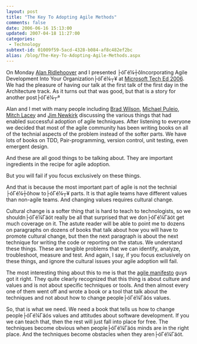 ```yaml
---
layout: post
title: "The Key To Adopting Agile Methods"
comments: false
date: 2006-06-16 15:13:00
updated: 2007-04-18 11:27:00
categories:
 - Technology
subtext-id: 01009f59-5acd-4328-b084-af8c482ef2bc
alias: /blog/The-Key-To-Adopting-Agile-Methods.aspx
---
```



On Monday [Alan Ridlehoover](http://blogs.msdn.com/aridle/default.aspx) and I presented ├óΓé¼┼ôIncorporating Agile Development Into Your Organization├óΓé¼┬¥ at [Microsoft Tech Ed 2006](http://www.microsoft.com/events/teched2006/default.mspx). We had the pleasure of having our talk at the first talk of the first day in the Architecture track. As it turns out that was good, but that is a story for another post├óΓé¼┬ª

Alan and I met with many people including [Brad Wilson](http://www.agileprogrammer.com/dotnetguy/), [Michael Puleio](http://blogs.msdn.com/mpuleio/), [Mitch Lacey](http://blogs.msdn.com/mitchl/) and [Jim Newkirk](http://blogs.msdn.com/jamesnewkirk/) discussing the various things that had enabled successful adoption of agile techniques. After listening to everyone we decided that most of the agile community has been writing books on all of the technial aspects of the problem instead of the softer parts. We have lots of books on TDD, Pair-programming, version control, unit testing, even emergent design.

And these are all good things to be talking about. They are important ingredients in the recipe for agile adoption.

But you will fail if you focus exclusively on these things.

And that is because the most important part of agile is not the technial ├óΓé¼┼ôhow to├óΓé¼┬¥ parts. It is that agile teams have different values than non-agile teams. And changing values requires cultural change. 

Cultural change is a softer thing that is hard to teach to technologists, so we shouldn├óΓé¼Γäót really be all that surprised that we don├óΓé¼Γäót get much coverage on it. The astute reader will be able to point me to dozens on paragraphs on dozens of books that talk about how you will have to promote cultural change, but then the next paragraph is about the next technique for writing the code or reporting on the status. We understand these things. These are tangible problems that we can identify, analyze, troubleshoot, measure and test. And again, I say, if you focus exclusively on these things, and ignore the cultural issues your agile adoption will fail.

The most interesting thing about this to me is that the [agile manifesto](http://www.agilemanifesto.org/) guys got it right. They quite clearly recognized that this thing is about culture and values and is not about specific techniques or tools. And then almost every one of them went off and wrote a book or a tool that talk about the techniques and not about how to change people├óΓé¼Γäós values.

So, that is what we need. We need a book that tells us how to change people├óΓé¼Γäós values and attitudes about software development. If you we can teach that, then the rest will just fall into place for free. The techniques become obvious when people├óΓé¼Γäós minds are in the right place. And the techniques become obstacles when they aren├óΓé¼Γäót.
